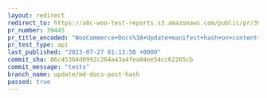 ```yaml
---
layout: redirect
redirect_to: https://a8c-woo-test-reports.s3.amazonaws.com/public/pr/39445/api/index.html
pr_number: 39445
pr_title_encoded: "WooCommerce+Docs%3A+Update+manifest+hash+on+content+update"
pr_test_type: api
last_published: "2023-07-27 01:13:50 +0000"
commit_sha: 86c45364d0992c264a43a4fea84ee54cc62265cb
commit_message: "tests"
branch_name: update/md-docs-post-hash
passed: true
---
```

